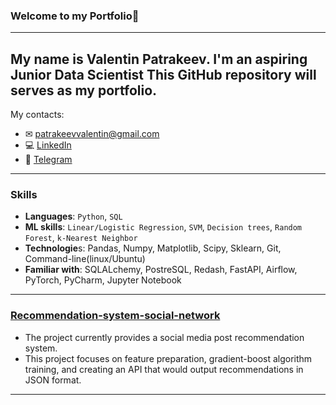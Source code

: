 ### Welcome to my Portfolio👋

---
My name is Valentin Patrakeev. I'm an aspiring Junior Data Scientist 
This GitHub repository will serves as my portfolio.
---

My contacts:
* ✉ [patrakeevvalentin@gmail.com](mailto:patrakeevvalentin@gmail.com) 
* 💻 [LinkedIn](https://www.linkedin.com/in/valentin-patrakeev-157198123/)
* 📲 [Telegram](https://t.me/PatrakeevVO)

---
### Skills
- **Languages**: `Python`, `SQL`
- **ML skills**: `Linear/Logistic Regression`, `SVM`, `Decision trees`, `Random Forest`, `k-Nearest Neighbor`
- **Technologie**s: Pandas, Numpy, Matplotlib, Scipy, Sklearn, Git, Command-line(linux/Ubuntu)
- **Familiar with**: SQLALchemy, PostreSQL, Redash, FastAPI, Airflow, PyTorch, PyCharm, Jupyter Notebook
---


### [Recommendation-system-social-network](https://github.com/ValentinPatrakeev/Recommendation-system-social-network/tree/main/venv)
- The project currently provides a social media post recommendation system.
- This project focuses on feature preparation, gradient-boost algorithm training, and creating an API that would output recommendations in JSON format.

---
